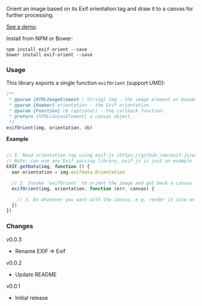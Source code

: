 Orient an image based on its Exif orientation tag and draw it to a canvas for further processing.

[See a demo](http://rawgit.com/buunguyen/exif-orient/master/demo/index.html).

Install from NPM or Bower:
```
npm install exif-orient --save
bower install exif-orient --save
```

### Usage

This library exports a single function `exifOrient` (support UMD):

```js
/**
 * @param {HTMLImageElement | String} img - the image element or base64.
 * @param {Number} orientation - the Exif orientation.
 * @param {Function} cb (optional) - the callback function.
 * @return {HTMLCanvasElement} a canvas object.
 */
exifOrient(img, orientation, cb)
```

__Example__
```js

// 1. Read orientation tag using exif-js (https://github.com/exif-js/exif-js)
// Note: can use any Exif parsing library, exif-js is just an example
EXIF.getData(img, function () {
  var orientation = img.exifdata.Orientation

  // 2. Invoke `exifOrient` to orient the image and get back a canvas
  exifOrient(img, orientation, function (err, canvas) {

    // 3. Do whatever you want with the canvas, e.g. render it into an image
  })
})
```

### Changes

v0.0.3
* Rename EXIF => Exif

v0.0.2
* Update README

v0.0.1
* Initial release
